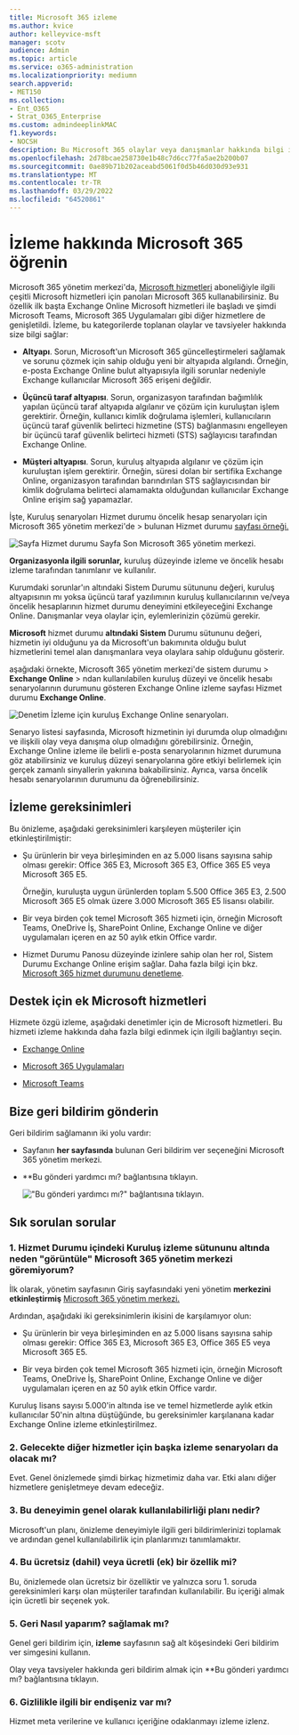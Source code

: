 ```yaml
---
title: Microsoft 365 izleme
ms.author: kvice
author: kelleyvice-msft
manager: scotv
audience: Admin
ms.topic: article
ms.service: o365-administration
ms.localizationpriority: mediumn
search.appverid:
- MET150
ms.collection:
- Ent_O365
- Strat_O365_Enterprise
ms.custom: admindeeplinkMAC
f1.keywords:
- NOCSH
description: Bu Microsoft 365 olaylar veya danışmanlar hakkında bilgi için izleme Microsoft 365.
ms.openlocfilehash: 2d78bcae258730e1b48c7d6cc77fa5ae2b200b07
ms.sourcegitcommit: 0ae89b71b202aceabd5061f0d5b46d030d93e931
ms.translationtype: MT
ms.contentlocale: tr-TR
ms.lasthandoff: 03/29/2022
ms.locfileid: "64520861"
---
```

# <a name="learn-about-microsoft-365-monitoring"></a>İzleme hakkında Microsoft 365 öğrenin

Microsoft 365 yönetim merkezi'da, [Microsoft hizmetleri](https://go.microsoft.com/fwlink/p/?linkid=2024339) aboneliğiyle ilgili çeşitli Microsoft hizmetleri için panoları Microsoft 365 kullanabilirsiniz. Bu özellik ilk başta Exchange Online Microsoft hizmetleri ile başladı ve şimdi Microsoft Teams, Microsoft 365 Uygulamaları gibi diğer hizmetlere de genişletildi. İzleme, bu kategorilerde toplanan olaylar ve tavsiyeler hakkında size bilgi sağlar:

- **Altyapı**. Sorun, Microsoft'un Microsoft 365 güncelleştirmeleri sağlamak ve sorunu çözmek için sahip olduğu yeni bir altyapıda algılandı. Örneğin, e-posta Exchange Online bulut altyapısıyla ilgili sorunlar nedeniyle Exchange kullanıcılar Microsoft 365 erişeni değildir.

- **Üçüncü taraf altyapısı**. Sorun, organizasyon tarafından bağımlılık yapılan üçüncü taraf altyapıda algılanır ve çözüm için kuruluştan işlem gerektirir. Örneğin, kullanıcı kimlik doğrulama işlemleri, kullanıcıların üçüncü taraf güvenlik belirteci hizmetine (STS) bağlanmasını engelleyen bir üçüncü taraf güvenlik belirteci hizmeti (STS) sağlayıcısı tarafından Exchange Online.

- **Müşteri altyapısı**. Sorun, kuruluş altyapıda algılanır ve çözüm için kuruluştan işlem gerektirir. Örneğin, süresi dolan bir sertifika Exchange Online, organizasyon tarafından barındırılan STS sağlayıcısından bir kimlik doğrulama belirteci alamamakta olduğundan kullanıcılar Exchange Online erişim sağ yapamazlar.

İşte, Kuruluş senaryoları Hizmet durumu öncelik hesap  senaryoları için Microsoft 365 yönetim merkezi'de  >  bulunan Hizmet durumu [sayfası örneği.](../admin/setup/priority-accounts.md)

![Sayfa Hizmet durumu Sayfa Son Microsoft 365 yönetim merkezi.](../media/microsoft-365-exchange-monitoring/service-health-dashboard-example.png)

**Organizasyonla ilgili sorunlar,** kuruluş düzeyinde izleme ve öncelik hesabı izleme tarafından tanımlanır ve kullanılır.

Kurumdaki sorunlar'ın altındaki Sistem  Durumu sütununu değeri, kuruluş altyapısının mı yoksa üçüncü taraf yazılımının kuruluş kullanıcılarının ve/veya öncelik hesaplarının hizmet durumu deneyimini etkileyeceğini Exchange Online. Danışmanlar veya olaylar için, eylemlerinizin çözümü gerekir.

**Microsoft** hizmet durumu **altındaki Sistem** Durumu sütununu değeri, hizmetin iyi olduğunu ya da Microsoft'un bakımınıta olduğu bulut hizmetlerini temel alan danışmanlara veya olaylara sahip olduğunu gösterir.

aşağıdaki örnekte, Microsoft 365 yönetim merkezi'de sistem durumu  > **Exchange Online** >  ndan kullanılabilen kuruluş düzeyi ve öncelik hesabı senaryolarının durumunu gösteren Exchange Online izleme sayfası Hizmet durumu **Exchange Online**.

![Denetim İzleme için kuruluş Exchange Online senaryoları.](../media/microsoft-365-exchange-monitoring/exchange-monitoring-org-scenarios.png)

Senaryo listesi sayfasında, Microsoft hizmetinin iyi durumda olup olmadığını ve ilişkili olay veya danışma olup olmadığını görebilirsiniz. Örneğin, Exchange Online izleme ile belirli e-posta senaryolarının hizmet durumuna göz atabilirsiniz ve kuruluş düzeyi senaryolarına göre etkiyi belirlemek için gerçek zamanlı sinyallerin yakınına bakabilirsiniz. Ayrıca, varsa öncelik hesabı senaryolarının durumunu da öğrenebilirsiniz.

## <a name="requirements-for-monitoring"></a>İzleme gereksinimleri

Bu önizleme, aşağıdaki gereksinimleri karşıleyen müşteriler için etkinleştirilmiştir:

- Şu ürünlerin bir veya birleşiminden en az 5.000 lisans sayısına sahip olması gerekir: Office 365 E3, Microsoft 365 E3, Office 365 E5 veya Microsoft 365 E5.

   Örneğin, kuruluşta uygun ürünlerden toplam 5.500 Office 365 E3, 2.500 Microsoft 365 E5 olmak üzere 3.000 Microsoft 365 E5 lisansı olabilir.

- Bir veya birden çok temel Microsoft 365 hizmeti için, örneğin Microsoft Teams, OneDrive İş, SharePoint Online, Exchange Online ve diğer uygulamaları içeren en az 50 aylık etkin Office vardır.

- Hizmet Durumu Panosu düzeyinde izinlere sahip olan her rol, Sistem Durumu Exchange Online erişim sağlar. Daha fazla bilgi için bkz. [Microsoft 365 hizmet durumunu denetleme](view-service-health.md).

## <a name="additional-monitoring-for-microsoft-services"></a>Destek için ek Microsoft hizmetleri

Hizmete özgü izleme, aşağıdaki denetimler için de Microsoft hizmetleri. Bu hizmeti izleme hakkında daha fazla bilgi edinmek için ilgili bağlantıyı seçin.

- [Exchange Online](microsoft-365-exchange-monitoring.md)

- [Microsoft 365 Uygulamaları](microsoft-365-apps-monitoring.md)

- [Microsoft Teams](microsoft-365-teams-monitoring.md)

## <a name="send-us-feedback"></a>Bize geri bildirim gönderin

Geri bildirim sağlamanın iki yolu vardır:

- Sayfanın **her sayfasında** bulunan Geri bildirim ver seçeneğini Microsoft 365 yönetim merkezi.

- **Bu gönderi yardımcı mı? bağlantısına tıklayın.

  !["Bu gönderi yardımcı mı?" bağlantısına tıklayın.](../media/microsoft-365-exchange-monitoring/exchange-monitoring-example-incident-feedback.png)

## <a name="frequently-asked-questions"></a>Sık sorulan sorular

### <a name="1-why-dont-i-see-view-link-under-organizational-monitoring-column-in-the-microsoft-365-admin-center-inside-service-health"></a>1. Hizmet Durumu içindeki Kuruluş izleme sütununu altında neden "görüntüle" Microsoft 365 yönetim merkezi göremiyorum?

İlk olarak, yönetim sayfasının Giriş sayfasındaki yeni yönetim **merkezini etkinleştirmiş** [Microsoft 365 yönetim merkezi.](https://go.microsoft.com/fwlink/p/?linkid=2024339)

Ardından, aşağıdaki iki gereksinimlerin ikisini de karşılamıyor olun:

- Şu ürünlerin bir veya birleşiminden en az 5.000 lisans sayısına sahip olması gerekir: Office 365 E3, Microsoft 365 E3, Office 365 E5 veya Microsoft 365 E5.

- Bir veya birden çok temel Microsoft 365 hizmeti için, örneğin Microsoft Teams, OneDrive İş, SharePoint Online, Exchange Online ve diğer uygulamaları içeren en az 50 aylık etkin Office vardır.

Kuruluş lisans sayısı 5.000'in altında ise ve temel hizmetlerde aylık etkin kullanıcılar 50'nin altına düştüğünde, bu gereksinimler karşılanana kadar Exchange Online izleme etkinleştirilmez.

### <a name="2-will-there-be-other-monitoring-scenarios-for-other-services-in-future"></a>2. Gelecekte diğer hizmetler için başka izleme senaryoları da olacak mı?

Evet. Genel önizlemede şimdi birkaç hizmetimiz daha var. Etki alanı diğer hizmetlere genişletmeye devam edeceğiz.

### <a name="3-what-is-the-plan-for-general-availability-of-this-experience"></a>3. Bu deneyimin genel olarak kullanılabilirliği planı nedir?

Microsoft'un planı, önizleme deneyimiyle ilgili geri bildirimlerinizi toplamak ve ardından genel kullanılabilirlik için planlarımızı tanımlamaktır.

### <a name="4-is-this-a-free-included-or-paid-extra-feature"></a>4. Bu ücretsiz (dahil) veya ücretli (ek) bir özellik mi?

Bu, önizlemede olan ücretsiz bir özelliktir ve yalnızca soru 1. soruda gereksinimleri karşı olan müşteriler tarafından kullanılabilir. Bu içeriği almak için ücretli bir seçenek yok.

### <a name="5-how-do-i-provide-feedback"></a>5. Geri Nasıl yaparım? sağlamak mı?

Genel geri bildirim için, **izleme** sayfasının sağ alt köşesindeki Geri bildirim ver simgesini kullanın.

Olay veya tavsiyeler hakkında geri bildirim almak için **Bu gönderi yardımcı mı? bağlantısına tıklayın.

### <a name="6-are-there-any-privacy-concerns"></a>6. Gizlilikle ilgili bir endişeniz var mı?

Hizmet meta verilerine ve kullanıcı içeriğine odaklanmayı izleme izlenz.
